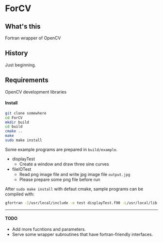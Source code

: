 ForCV
=====

## What's this

Fortran wrapper of OpenCV

## History 

Just beginning.

## Requirements

OpenCV development libraries

#### Install

```bash
git clone somewhere
cd ForCV
mkdir build
cd build
cmake ..
make
sudo make install
```

Some example programs are prepared in `build/example`.

- displayTest
   - Create a window and draw three sine curves
- fileIOTest
   - Read png image file and write jpg image file `output.jpg`
   - Please prepare some png file before run


After `sudo make install` with defaut cmake, sample programs can be compiled with:

```bash
gfortran -I/usr/local/include -o test displayTest.f90 -L/usr/local/lib -lforcv_core -lforcv_highgui `pkg-config --libs opencv`
```

---

#### TODO

* Add more fucntions and parameters.
* Serve some wrapper subroutines that have fortran-friendly interfaces.
